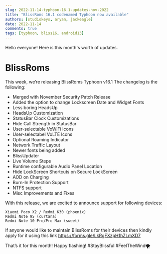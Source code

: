```yaml
---
slug: 2022-11-14-typhoon-16.1-updates-nov-2022
title: "BlissRoms 16.1 codenamed Typhoon now available"
authors: [studiokeys, aryan, jackeagle]
date: 2022-11-14
comments: true
tags: [typhoon, bliss16, android13]
---
```


Hello everyone! Here is this month's worth of updates.

# BlissRoms

This week, we’re releasing BlissRoms Typhoon v16.1 The changelog is the following:
- Merged with November Security Patch Release
- Added the option to change Lockscreen Date and Widget Fonts
- Less boring HeadsUp
- HeadsUp Customization
- StatusBar Clock Customizations
- Hide Call Strength in StatusBar
- User-selectable VoWiFi Icons
- User-selectabel VoLTE Icons
- Optional Roaming Indicator
- Network Traffic Layout
- Newer fonts being added
- BlissUpdater
- Live Volume Steps
- Runtime configurable Audio Panel Location
- Hide LockScreen Shortcuts on Secure LockScreen
- AOD on Charging
- Burn-In Protection Support
- NTFS support
- Misc Improvements and Fixes

With this release, we are excited to announce support for following devices:

    Xiaomi Poco X2 / Redmi K30 (phoenix)
    Redmi Note 9S (curtana)
    Redmi Note 10 Pro/Pro Max (sweet)

If anyone would like to maintain BlissRoms for their devices then kindly apply for it using this link https://forms.gle/LkRgFXzpH1hZLmXD7

That’s it for this month! Happy flashing!
#StayBlissful #FeelTheWind🌪
